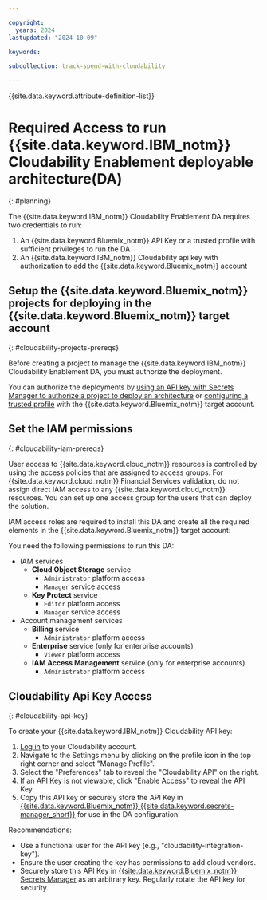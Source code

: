```yaml
---

copyright:
  years: 2024
lastupdated: "2024-10-09"

keywords:

subcollection: track-spend-with-cloudability

---
```



{{site.data.keyword.attribute-definition-list}}

# Required Access to run {{site.data.keyword.IBM_notm}} Cloudability Enablement deployable architecture(DA)
{: #planning}

The {{site.data.keyword.IBM_notm}} Cloudability Enablement DA requires two credentials to run:
1. An {{site.data.keyword.Bluemix_notm}} API Key or a trusted profile with sufficient privileges to run the DA
2. An {{site.data.keyword.IBM_notm}} Cloudability api key with authorization to add the {{site.data.keyword.Bluemix_notm}} account



## Setup the {{site.data.keyword.Bluemix_notm}} projects for deploying in the {{site.data.keyword.Bluemix_notm}} target account
{: #cloudability-projects-prereqs}

Before creating a project to manage the {{site.data.keyword.IBM_notm}} Cloudability Enablement DA, you must authorize the deployment.

You can authorize the deployments by [using an API key with Secrets Manager to authorize a project to deploy an architecture](/docs/secure-enterprise?topic=secure-enterprise-authorize-project&interface=ui) or [configuring a trusted profile](/docs/secure-enterprise?topic=secure-enterprise-tp-project&interface=ui) with the {{site.data.keyword.Bluemix_notm}} target account.


## Set the IAM permissions
{: #cloudability-iam-prereqs}

User access to {{site.data.keyword.cloud_notm}} resources is controlled by using the access policies that are assigned to access groups. For {{site.data.keyword.cloud_notm}} Financial Services validation, do not assign direct IAM access to any {{site.data.keyword.cloud_notm}} resources. You can set up one access group for the users that can deploy the solution.

IAM access roles are required to install this DA and create all the required elements in the {{site.data.keyword.Bluemix_notm}} target account:

You need the following permissions to run this DA:

- IAM services
    - **Cloud Object Storage** service
        - `Administrator` platform access
        - `Manager` service access
    - **Key Protect** service
        - `Editor` platform access
        - `Manager` service access
- Account management services
    - **Billing** service
        - `Administrator` platform access
    - **Enterprise** service (only for enterprise accounts)
        - `Viewer` platform access
    - **IAM Access Management** service (only for enterprise accounts)
        - `Administrator` platform access



## Cloudability Api Key Access
{: #cloudability-api-key}

To create your {{site.data.keyword.IBM_notm}} Cloudability API key:

1. [Log in](https://frontdoor.apptio.com/login/) to your Cloudability account.
2. Navigate to the Settings menu by clicking on the profile icon in the top right corner and select "Manage Profile".
3. Select the "Preferences" tab to reveal the "Cloudability API" on the right.
4. If an API Key is not viewable, click "Enable Access" to reveal the API Key.
5. Copy this API key or securely store the API Key in [{{site.data.keyword.Bluemix_notm}} {{site.data.keyword.secrets-manager_short}}](/docs/secrets-manager?topic=secrets-manager-getting-started) for use in the DA configuration.

Recommendations:
- Use a functional user for the API key (e.g., "cloudability-integration-key").
- Ensure the user creating the key has permissions to add cloud vendors.
- Securely store this API Key in [{{site.data.keyword.Bluemix_notm}} Secrets Manager](/docs/secrets-manager?topic=secrets-manager-getting-started) as an arbitrary key. Regularly rotate the API key for security.
